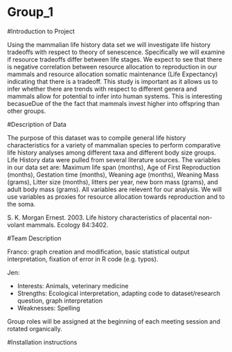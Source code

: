 # Group_1
#Introduction to Project

Using the mammalian life history data set we will investigate life history tradeoffs with respect to theory of senescence. Specifically we will examine if resource tradeoffs differ between life stages. We expect to see that there is negative correlation between resource allocation to reproduction in our mammals and resource allocation somatic maintenance (Life Expectancy) indicating that there is a tradeoff. This study is important as it allows us to infer whether there are trends with respect to different genera and mammals allow for potential to infer into human systems. This is interesting becasueDue of the the fact that mammals invest higher into offspring than other groups.

#Description of Data

The purpose of this dataset was to compile general life history characteristics for a variety of mammalian species to perform comparative life history analyses among different taxa and different body size groups. Life History data were pulled from several literature sources. The variables in our data set are: Maximum life span (months), Age of First Reproduction (months), Gestation time (months), Weaning age (months), Weaning Mass (grams), Litter size (months), litters per year, new born mass (grams), and adult body mass (grams). All variables are relevent for our analysis. We will use variables as proxies for resource allocation towards reproduction and to the soma.

S. K. Morgan Ernest. 2003. Life history characteristics of placental non-volant mammals. Ecology 84:3402.


#Team Description

Franco: graph creation and modification, basic statistical output interpretation, fixation of error in R code (e.g. typos).

Jen: 
- Interests: Animals, veterinary medicine
- Strengths: Ecological interpretation, adapting code to dataset/research question, graph interpretation
- Weaknesses: Spelling

Group roles will be assigned at the beginning of each meeting session and rotated organically.


#Installation instructions
